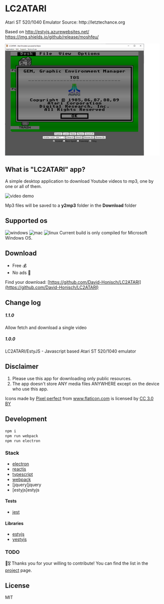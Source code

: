 <h1>LC2ATARI</h1>
Atari ST 520/1040 Emulator
Source:
http://letztechance.org

Based on 
http://estyjs.azurewebsites.net/
https://img.shields.io/github/release/moshfeu/

<img src="assets/video.png" alt="LC2ATARI logo" />

## What is "LC2ATARI" app?

A simple desktop application to download Youtube videos to mp3, one by one or all of them.

<img src="assets/video.gif" alt="video demo" width="320" />

Mp3 files will be saved to a **y2mp3** folder in the **Download** folder

## Supported os
<img width="30" alt="windows" src="app-resources/readme/windows.svg?sanitize=true" />
<img width="30" alt="mac" src="app-resources/readme/mac.svg?sanitize=true" />
<img width="30" alt="linux" src="app-resources/readme/linux.svg?sanitize=true" />
Current build is only compiled for Microsoft Windows OS.

## Download

- Free 💰
- No ads 📣

Find your download: [https://github.com/David-Honisch/LC2ATARI](https://github.com/David-Honisch/LC2ATARI)

## Change log

##### 1.1.0
Allow fetch and download a single video

##### 1.0.0
LC2ATARI/EstyJS - Javascript based Atari ST 520/1040 emulator 

## Disclaimer

1. Please use this app for downloading only public resources.
2. The app doesn't store ANY media files ANYWHERE except on the device who use this app.

<div>
  Icons made by <a href="https://www.flaticon.com/authors/pixel-perfect" title="Pixel perfect">Pixel perfect</a> from <a href="https://www.flaticon.com/" title="Flaticon">www.flaticon.com</a> is licensed by <a href="http://creativecommons.org/licenses/by/3.0/" title="Creative Commons BY 3.0" target="_blank">CC 3.0 BY</a>
</div>

## Development
	npm i
    npm run webpack
    npm run electron


### Stack

- [electron](http://electronjs.org/)
- [reactjs](https://reactjs.org/)
- [typescript](https://www.typescriptlang.org/)
- [webpack](https://webpack.js.org/)
- [jquery]jquery
- [estyjs]estyjs
#### Tests

- [jest](https://jestjs.io/)

#### Libraries

- [estyjs](http://estyjs.azurewebsites.net/)
- [yestyjs](https://github.com/dmcoles/EstyJs)

### TODO

🖖🎖 Thanks you for your willing to contribute! You can find the list in the [project](http://estyjs.azurewebsites.net/) page.

## License
MIT